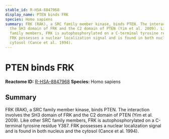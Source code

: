 ```yaml
---
stable_id: R-HSA-8847968
display_name: PTEN binds FRK
species: Homo sapiens
summary: FRK (RAK), a SRC family member kinase, binds PTEN. The interaction involves
  the SH3 domain of FRK and the C2 domain of PTEN (Yim et al. 2009). Like other SRC
  family members, FRK is autophosphorylated on a C-terminal tyrosine residue Y387.
  FRK possesses a nuclear localization signal and is found in both nucleus and the
  cytosol (Cance et al. 1994).
---
```


# PTEN binds FRK
**Reactome ID:** [R-HSA-8847968](https://reactome.org/content/detail/R-HSA-8847968)
**Species:** Homo sapiens

## Summary

FRK (RAK), a SRC family member kinase, binds PTEN. The interaction involves the SH3 domain of FRK and the C2 domain of PTEN (Yim et al. 2009). Like other SRC family members, FRK is autophosphorylated on a C-terminal tyrosine residue Y387. FRK possesses a nuclear localization signal and is found in both nucleus and the cytosol (Cance et al. 1994).
